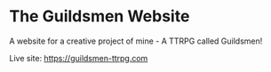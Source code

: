 # The Guildsmen Website

A website for a creative project of mine - A TTRPG called Guildsmen!

Live site: https://guildsmen-ttrpg.com
